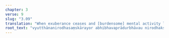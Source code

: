 ```yaml
---
chapter: 3
verse: 9
slug: "3.09"
translation: "When exuberance ceases and [burdensome] mental activity lifts, manifesting stops and the pull of the divided heart too: this is [real] change."
root_text: "vyutthānanirodhasaṃskārayor abhibhavaprādurbhāvau nirodhakṣaṇacittānvayo nirodhapariṇāmaḥ"
---
```


